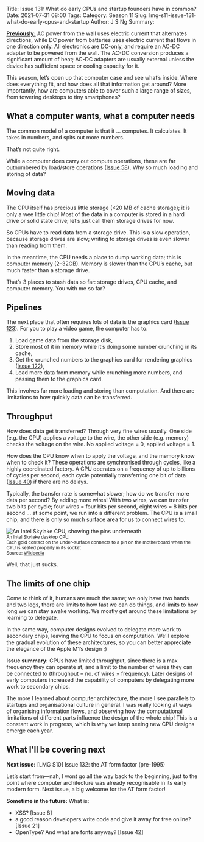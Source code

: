 Title: Issue 131: What do early CPUs and startup founders have in common?
Date: 2021-07-31 08:00
Tags: 
Category: Season 11
Slug: lmg-s11-issue-131-what-do-early-cpus-and-startup
Author: J S Ng
Summary: 

[**Previously:**](https://buttondown.email/laymansguide/archive/) AC power from the wall uses electric current that alternates directions, while DC power from batteries uses electric current that flows in one direction only. All electronics are DC-only, and require an AC-DC adapter to be powered from the wall. The AC-DC conversion produces a significant amount of heat; AC-DC adapters are usually external unless the device has sufficient space or cooling capacity for it.

This season, let’s open up that computer case and see what’s inside. Where does everything fit, and how does all that information get around? More importantly, how are computers able to cover such a large range of sizes, from towering desktops to tiny smartphones?

## What a computer wants, what a computer needs

The common model of a computer is that it … computes. It calculates. It takes in numbers, and spits out more numbers.

That’s not quite right.

While a computer does carry out compute operations, these are far outnumbered by load/store operations ([Issue 58]({filename}/season5/issue058/issue058.md)). Why so much loading and storing of data?

## Moving data

The CPU itself has precious little storage (<20 MB of cache storage); it is only a wee little chip! Most of the data in a computer is stored in a hard drive or solid state drive; let’s just call them storage drives for now.

So CPUs have to read data from a storage drive. This is a slow operation, because storage drives are slow; writing to storage drives is even slower than reading from them.

In the meantime, the CPU needs a place to dump working data; this is computer memory (2–32GB). Memory is slower than the CPU’s cache, but much faster than a storage drive.

That’s 3 places to stash data so far: storage drives, CPU cache, and computer memory. You with me so far?

## Pipelines

The next place that often requires lots of data is the graphics card ([Issue 123]({filename}/season10/issue123/issue123.md)). For you to play a video game, the computer has to:

1. Load game data from the storage disk,
2. Store most of it in memory while it’s doing some number crunching in its cache,
3. Get the crunched numbers to the graphics card for rendering graphics ([Issue 122]({filename}/season10/issue122/issue122.md)),
4. Load more data from memory while crunching more numbers, and passing them to the graphics card.

This involves far more loading and storing than computation. And there are limitations to how quickly data can be transferred.

## Throughput

How does data get transferred? Through very fine wires usually. One side (e.g. the CPU) applies a voltage to the wire, the other side (e.g. memory) checks the voltage on the wire. No applied voltage = 0, applied voltage = 1.

How does the CPU know when to apply the voltage, and the memory know when to check it? These operations are synchronised through cycles, like a highly coordinated factory. A CPU operates on a frequency of up to billions of cycles per second, each cycle potentially transferring one bit of data ([Issue 40]({filename}/season4/issue040/issue040.md)) if there are no delays.

Typically, the transfer rate is somewhat slower; how do we transfer more data per second? By adding more wires! With two wires, we can transfer two bits per cycle; four wires = four bits per second, eight wires = 8 bits per second … at some point, we run into a different problem. The CPU is a small chip, and there is only so much surface area for us to connect wires to.

![An Intel Skylake CPU, showing the pins underneath]({attach}issue131_01.jpg)<br />
<small>An Intel Skylake desktop CPU.<br />Each gold contact on the under-surface connects to a pin on the motherboard when the CPU is seated properly in its socket<br />Source: [Wikipedia](https://en.wikipedia.org/wiki/Skylake_(microarchitecture))</small>

Well, that just sucks.

## The limits of one chip

Come to think of it, humans are much the same; we only have two hands and two legs, there are limits to how fast we can do things, and limits to how long we can stay awake working. We mostly get around these limitations by learning to delegate.

In the same way, computer designs evolved to delegate more work to secondary chips, leaving the CPU to focus on computation. We’ll explore the gradual evolution of these architectures, so you can better appreciate the elegance of the Apple M1’s design ;)

**Issue summary:** CPUs have limited throughput, since there is a max frequency they can operate at, and a limit to the number of wires they can be connected to (throughput = no. of wires × frequency). Later designs of early computers increased the capability of computers by delegating more work to secondary chips.

The more I learned about computer architecture, the more I see parallels to startups and organisational culture in general. I was really looking at ways of organising information flows, and observing how the computational limitations of different parts influence the design of the whole chip! This is a constant work in progress, which is why we keep seeing new CPU designs emerge each year.

## What I’ll be covering next

**Next issue:** [LMG S10] Issue 132: the AT form factor (pre-1995)

Let’s start from—nah, I wont go all the way back to the beginning, just to the point where computer architecture was already recognisable in its early modern form. Next issue, a big welcome for the AT form factor!

**Sometime in the future:** What is:

- XSS? [Issue 8]
- a good reason developers write code and give it away for free online? [Issue 21]
- OpenType? And what are fonts anyway? [Issue 42]
